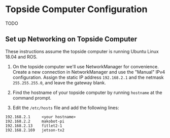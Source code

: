 # Topside Computer Configuration


TODO 

## Set up Networking on Topside Computer

These instructions assume the topside computer is running Ubuntu Linux 18.04 and ROS.

1. On the topside computer we'll use NetworkManager for convenience. Create a new connection in NetworkManager and use the "Manual" IPv4 configuration. Assign the static IP address `192.168.2.1` and the netmask `255.255.255.0`, and leave the gateway blank.

2. Find the hostname of your topside computer by running `hostname` at the command prompt.

3. Edit the `/etc/hosts` file and add the following lines:

```
192.168.2.1     <your hostname>
192.168.2.2     makobot-pi
192.168.2.13    fitlet2-1
192.168.2.169   jetson-tx2
```
